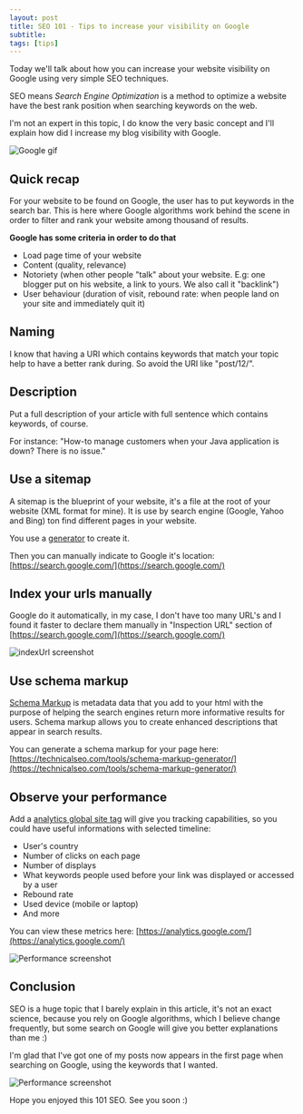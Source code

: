 ```yaml
---
layout: post
title: SEO 101 - Tips to increase your visibility on Google
subtitle:
tags: [tips]
---
```


Today we'll talk about how you can increase your website visibility on Google using very simple SEO techniques.

SEO means *Search Engine Optimization* is a method to optimize a website have the best rank position when searching keywords on the web.

I'm not an expert in this topic, I do know the very basic concept and I'll explain how did I increase my blog visibility with Google.

![Google gif](https://www.google.com/logos/doodles/2015/googles-new-logo-5078286822539264.3-hp2x.gif)


## Quick recap

For your website to be found on Google, the user has to put keywords in the search bar. This is here where Google algorithms work behind the scene in order to filter and rank your website among thousand of results.

**Google has some criteria in order to do that**

- Load page time of your website
- Content (quality, relevance)
- Notoriety (when other people "talk" about your website. E.g: one blogger put on his website, a link to yours. We also call it "backlink")
- User behaviour (duration of visit, rebound rate: when people land on your site and immediately quit it)

## Naming

I know that having a URI which contains keywords that match your topic help to have a better rank during. So avoid the URI like "post/12/".

## Description

Put a full description of your article with full sentence which contains keywords, of course.

For instance: "How-to manage customers when your Java application is down? There is no issue."

## Use a sitemap

A sitemap is the blueprint of your website, it's a file at the root of your website (XML format for mine). It is use by search engine (Google, Yahoo and Bing) ton find different pages in your website.

You use a [generator](https://technicalseo.com/tools/schema-markup-generator/) to create it.

Then you can manually indicate to Google it's location: [https://search.google.com/](https://search.google.com/)


## Index your urls manually

Google do it automatically, in my case, I don't have too many URL's and I found it faster to declare them manually in "Inspection URL" section of [https://search.google.com/](https://search.google.com/)

![indexUrl screenshot](https://github.com/ptran32/ptran32.github.io/blob/master/_posts/img/15-seo.png?raw=true)


## Use schema markup

[Schema Markup](https://moz.com/learn/seo/schema-structured-data) is metadata data that you add to your html with the purpose of helping the search engines return more informative results for users. Schema markup allows you to create enhanced descriptions that appear in search results.

You can generate a schema markup for your page here: [https://technicalseo.com/tools/schema-markup-generator/](https://technicalseo.com/tools/schema-markup-generator/)

## Observe your performance

Add a [analytics global site tag](https://support.google.com/analytics/answer/1008080?hl=en) will give you tracking capabilities, so you could have useful informations with selected timeline:
- User's country
- Number of clicks on each page
- Number of displays
- What keywords people used before your link was displayed or accessed by a user
- Rebound rate
- Used device (mobile or laptop)
- And more

You can view these metrics here: [https://analytics.google.com/](https://analytics.google.com/)

![Performance screenshot](https://github.com/ptran32/ptran32.github.io/blob/master/_posts/img/16-seo.png?raw=true)


## Conclusion

SEO is a huge topic that I barely explain in this article, it's not an exact science, because you rely on Google algorithms, which I believe change frequently, but some search on Google will give you better explanations than me :)

I'm glad that I've got one of my posts now appears in the first page when searching on Google, using the keywords that I wanted.

![Performance screenshot](https://github.com/ptran32/ptran32.github.io/blob/master/_posts/img/17-seo.png?raw=true)

Hope you enjoyed this 101 SEO. See you soon :)
